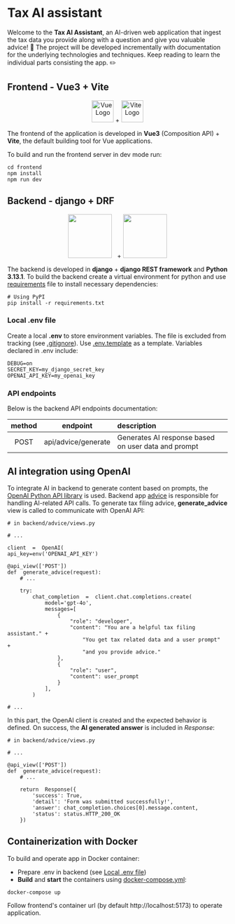 # Tax AI assistant

Welcome to the **Tax AI Assistant**, an AI-driven web application that ingest the tax data you provide along with a question and give you valuable advice! :rocket: The project will be developed incrementally with documentation for the underlying technologies and techniques. Keep reading to learn the individual parts consisting the app. :pencil2:

## Frontend - Vue3 + Vite

<p align="center">
<img src="https://vuejs.org/images/logo.png" alt="Vue Logo" width="50" height="50"> + <img src="https://vite.dev/logo.svg" alt="Vite Logo" width="50">
</p>

The frontend of the application is developed in **Vue3** (Composition API) + **Vite**, the default building tool for Vue applications.

To build and run the frontend server in dev mode run:

```
cd frontend
npm install
npm run dev
```

## Backend - django + DRF

<p align="center"><img src="https://static.djangoproject.com/img/logos/django-logo-negative.svg" width="100"> &nbsp + <img src="https://www.django-rest-framework.org/img/logo.png" width="100">
</p>

The backend is developed in **django** + **django REST framework** and **Python 3.13.1**. To build the backend create a virtual environment for python and use [requirements](./backend/requirements.txt) file to install necessary dependencies:

```
# Using PyPI
pip install -r requirements.txt
```

### Local .env file

Create a local **.env** to store environment variables. The file is excluded from tracking (see [.gitignore](./backend/.gitignore)). Use [.env.template](./backend/.env.template) as a template. Variables declared in .env include:

```
DEBUG=on
SECRET_KEY=my_django_secret_key
OPENAI_API_KEY=my_openai_key
```

### API endpoints

Below is the backend API endpoints documentation:

| method |      endpoint       | description                                         |
| :----: | :-----------------: | :-------------------------------------------------- |
|  POST  | api/advice/generate | Generates AI response based on user data and prompt |

## AI integration using OpenAI

To integrate AI in backend to generate content based on prompts, the [OpenAI Python API library](https://github.com/openai/openai-python) is used. Backend app [advice](./backend/advice) is responsible for handling AI-related API calls. To generate tax filing advice, **generate_advice** view is called to communicate with OpenAI API:

```
# in backend/advice/views.py

# ...

client  =  OpenAI(
api_key=env('OPENAI_API_KEY')

@api_view(['POST'])
def  generate_advice(request):
    # ...

    try:
        chat_completion  =  client.chat.completions.create(
            model='gpt-4o',
            messages=[
                {
                    "role": "developer",
                    "content": "You are a helpful tax filing assistant." +
                        "You get tax related data and a user prompt"  +
                        "and you provide advice."
                },
                {
                    "role": "user",
                    "content": user_prompt
                }
            ],
        )

# ...
```

In this part, the OpenAI client is created and the expected behavior is defined. On success, the **AI generated answer** is included in _Response_:

```
# in backend/advice/views.py

# ...

@api_view(['POST'])
def  generate_advice(request):
    # ...

    return  Response({
        'success': True,
        'detail': 'Form was submitted successfully!',
        'answer': chat_completion.choices[0].message.content,
        'status': status.HTTP_200_OK
    })
```

## Containerization with Docker

To build and operate app in Docker container:

- Prepare .env in backend (see [Local .env file](#local-env-file))
- **Build** and **start** the containers using [docker-compose.yml](./docker-compose.yml):

```
docker-compose up
```

Follow frontend's container url (by default http://localhost:5173) to operate application.
